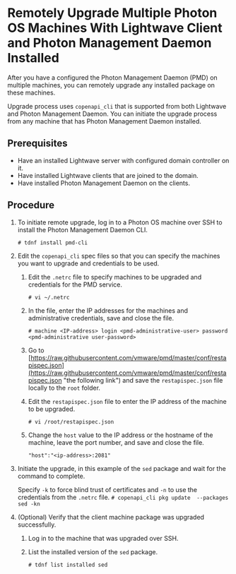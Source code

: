 # Remotely Upgrade Multiple Photon OS Machines With Lightwave Client and Photon Management Daemon Installed

After you have a configured the Photon Management Daemon (PMD) on multiple machines, you can remotely upgrade any installed package on these machines.

Upgrade process uses `copenapi_cli` that is supported from both Lightwave and Photon Management Daemon. You can initiate the upgrade process from any machine that has Photon Management Daemon installed.   

## Prerequisites

- Have an installed Lightwave server with configured domain controller on it.
- Have installed Lightwave clients that are joined to the domain.
- Have installed Photon Management Daemon on the clients.

## Procedure

1. To initiate remote upgrade, log in to a Photon OS machine over SSH to install the Photon Management Daemon CLI.

	`# tdnf install pmd-cli` 
2. Edit the `copenapi_cli` spec files so that you can specify the machines you want to upgrade and credentials to be used.
	1. Edit the `.netrc` file to specify machines to be upgraded and credentials for the PMD service.

		`# vi ~/.netrc`  
	2. In the file, enter the IP addresses for the machines and administrative credentials, save and close the file.

		`# machine <IP-address> login <pmd-administrative-user> password <pmd-administrative user-password>`

	3. Go to [https://raw.githubusercontent.com/vmware/pmd/master/conf/restapispec.json](https://raw.githubusercontent.com/vmware/pmd/master/conf/restapispec.json "the following link") and save the `restapispec.json` file locally to the `root` folder.

 
	4. Edit the `restapispec.json` file to enter the IP address of the machine to be upgraded.
	
		`# vi /root/restapispec.json`
	5. Change the `host` value to the IP address or the hostname of the machine, leave the port number, and save and close the file.
	
		`"host":"<ip-address>:2081"` 
	

4. Initiate the upgrade, in this example of the `sed` package and wait for the command to complete.

	Specify `-k` to force blind trust of certificates and `-n` to use the credentials from the `.netrc` file. 
	`# copenapi_cli pkg update  --packages sed -kn`

5. (Optional) Verify that the client machine package was upgraded successfully.
	1. Log in to the machine that was upgraded over SSH.
	2. List the installed version of the `sed` package.
		
		`# tdnf list installed sed`